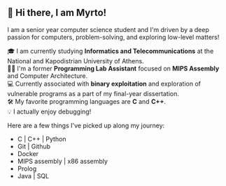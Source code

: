 ## 👋 Hi there, I am Myrto!

I am a senior year computer science student and I'm driven by a deep passion for computers, problem-solving, and exploring low-level matters!

🎓 I am currently studying **Informatics and Telecommunications** at the National and Kapodistrian University of Athens.<br />
👩‍💻 I'm a former **Programming Lab Assistant** focused on **MIPS Assembly** and Computer Architecture.<br />
💻 Currently associated with **binary exploitation** and exploration of vulnerable programs as a part of my final-year dissertation.<br />
🛠️ My favorite programming languages are **C** and **C++**.<br />
💡 I actually enjoy debugging!<br />
<!---
🎀 I love to break stereotypes in the IT community, proving that tech has room for every passion and personality!<br />
-->

Here are a few things I've picked up along my journey:
- C | C++ | Python
- Git | Github
- Docker
- MIPS assembly | x86 assembly
- Prolog
- Java | SQL


